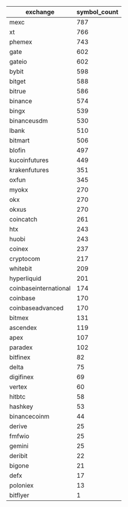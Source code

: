 | exchange | symbol_count |
| --- | --- |
| mexc | 787 |
| xt | 766 |b
| phemex | 743 |a
| gate | 602 |
| gateio | 602 |a
| bybit | 598 |a
| bitget | 588 |a
| bitrue | 586 |a
| binance | 574 |a
| bingx | 539 |a
| binanceusdm | 530 |
| lbank | 510 |a
| bitmart | 506 |a
| blofin | 497 |a
| kucoinfutures | 449 |b
| krakenfutures | 351 |a slow
| oxfun | 345 |a
| myokx | 270 |
| okx | 270 |a
| okxus | 270 |
| coincatch | 261 |b
| htx | 243 |
| huobi | 243 |a
| coinex | 237 |b
| cryptocom | 217 |a
| whitebit | 209 |b
| hyperliquid | 201 |b
| coinbaseinternational | 174 |
| coinbase | 170 |a
| coinbaseadvanced | 170 |
| bitmex | 131 |
| ascendex | 119 |
| apex | 107 |
| paradex | 102 |b
| bitfinex | 82 |
| delta | 75 |
| digifinex | 69 |
| vertex | 60 |
| hitbtc | 58 |
| hashkey | 53 |
| binancecoinm | 44 |
| derive | 25 |
| fmfwio | 25 |
| gemini | 25 |
| deribit | 22 |
| bigone | 21 |
| defx | 17 |
| poloniex | 13 |
| bitflyer | 1 |

